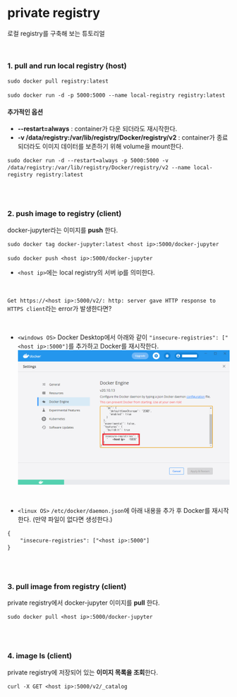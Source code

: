 # private registry
로컬 registry를 구축해 보는 튜토리얼

<br/>

### 1. pull and run local registry (host)
```
sudo docker pull registry:latest

sudo docker run -d -p 5000:5000 --name local-registry registry:latest
```

#### 추가적인 옵션
- **--restart=always** : container가 다운 되더라도 재시작한다.
- **-v /data/registry:/var/lib/registry/Docker/registry/v2** : container가 종료 되더라도 이미지 데이터를 보존하기 위해 volume을 mount한다.
 
```
sudo docker run -d --restart=always -p 5000:5000 -v /data/registry:/var/lib/registry/Docker/registry/v2 --name local-registry registry:latest
```

<br/><br/>

### 2. push image to registry (client)

docker-jupyter라는 이미지를 **push** 한다.

```
sudo docker tag docker-jupyter:latest <host ip>:5000/docker-jupyter

sudo docker push <host ip>:5000/docker-jupyter
```
- `<host ip>`에는 local registry의 서버 ip를 의미한다.

<br/>

`Get https://<host ip>:5000/v2/: http: server gave HTTP response to HTTPS client`라는 error가 발생한다면?

<br/>

- `<windows OS>`
Docker Desktop에서 아래와 같이 `"insecure-registries": ["<host ip>:5000"]`를 추가하고 Docker를 재시작한다.
![windows OS](./window-OS-Troubleshooting.png)

<br/>

- `<linux OS>`
`/etc/docker/daemon.json`에 아래 내용을 추가 후 Docker를 재시작한다. (만약 파일이 없다면 생성한다.) <br/>
```
{
    "insecure-registries": ["<host ip>:5000"]
}
```


<br/><br/>

### 3. pull image from registry (client)
private registry에서 docker-jupyter 이미지를 **pull** 한다.
```
sudo docker pull <host ip>:5000/docker-jupyter
```

<br/><br/>

### 4. image ls (client)
private registry에 저장되어 있는 **이미지 목록을 조회**한다.
```
curl -X GET <host ip>:5000/v2/_catalog
```


